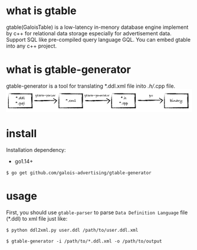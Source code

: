 # what is gtable

gtable(GaloisTable) is a low-latency in-menory database engine implement by c++ for relational data storage especially for advertisement data. Support SQL like pre-compiled query language GQL. You can embed gtable into any c++ project.

# what is gtable-generator

gtable-generator is a tool for translating *.ddl.xml file inito *.h/*.cpp file.
![gtable-generator](./gtable-generator.png)

# install

Installation dependency:
* go1.14+

```
$ go get github.com/galois-advertising/gtable-generator
```

# usage

First, you should use `gtable-parser` to parse `Data Definition Language` file (*.ddl) to xml file just like:

```
$ python ddl2xml.py user.ddl /path/to/user.ddl.xml
```

```
$ gtable-generator -i /path/to/*.ddl.xml -o /path/to/output
```